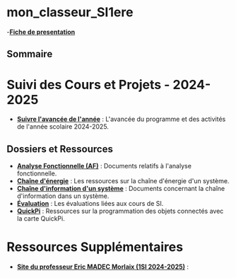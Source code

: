 # mon_classeur_SI1ere

-**[Fiche de presentation](https://github.com/Capaure/mon_classeur_SI1ere/blob/main/Documents%20/2024-2025/Fiche.md)**

## Sommaire


# Suivi des Cours et Projets - 2024-2025

- **[Suivre l'avancée de l'année](./2024-2025.md)** : L'avancée du programme et des activités de l'année scolaire 2024-2025.

## Dossiers et Ressources
- **[Analyse Fonctionnelle (AF)](https://github.com/Capaure/mon_classeur_SI1ere/tree/main/Documents%20/%20Activit%C3%A9s%20de%20cours/AF)** : Documents relatifs à l'analyse fonctionnelle.
- **[Chaîne d'énergie](https://github.com/Capaure/mon_classeur_SI1ere/tree/main/Documents%20/%20Activit%C3%A9s%20de%20cours/Chaine%20d'energie)** : Les ressources sur la chaîne d'énergie d'un système.
- **[Chaîne d'information d'un système](https://github.com/Capaure/mon_classeur_SI1ere/tree/main/Documents%20/%20Activit%C3%A9s%20de%20cours/Chaine%20d'information%20d'un%20syst%C3%A8me)** : Documents concernant la chaîne d'information dans un système.
- **[Évaluation](https://github.com/Capaure/mon_classeur_SI1ere/tree/main/Documents%20/%20Activit%C3%A9s%20de%20cours/Evaluation)** : Les évaluations liées aux cours de SI.
- **[QuickPi](https://github.com/Capaure/mon_classeur_SI1ere/tree/main/Documents%20/%20Activit%C3%A9s%20de%20cours/QuickPi)** : Ressources sur la programmation des objets connectés avec la carte QuickPi.


# Ressources Supplémentaires

- **[Site du professeur Eric MADEC Morlaix (1SI 2024-2025)](https://ericecmorlaix.github.io/1SI_2024-2025/#__tabbed_7_1)** : 


